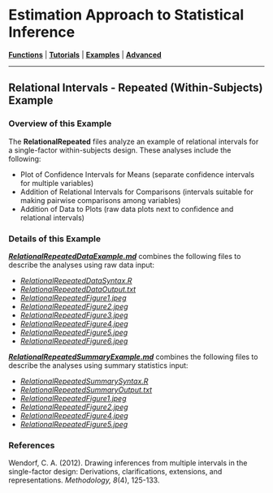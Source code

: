 # Estimation Approach to Statistical Inference

[**Functions**](../../Functions) | 
[**Tutorials**](../../Tutorials) | 
[**Examples**](../../Examples) | 
[**Advanced**](../../Advanced)

---

## Relational Intervals - Repeated (Within-Subjects) Example

### Overview of this Example

The **RelationalRepeated** files analyze an example of relational intervals for a single-factor within-subjects design. These analyses include the following:

- Plot of Confidence Intervals for Means (separate confidence intervals for multiple variables)
- Addition of Relational Intervals for Comparisons (intervals suitable for making pairwise comparisons among variables)
- Addition of Data to Plots (raw data plots next to confidence and relational intervals)

### Details of this Example
 
[_**RelationalRepeatedDataExample.md**_](./RelationalRepeatedDataExample.md) combines the following files to describe the analyses using raw data input:

- [_RelationalRepeatedDataSyntax.R_](./RelationalRepeatedDataSyntax.R)
- [_RelationalRepeatedDataOutput.txt_](./RelationalRepeatedDataOutput.txt)
- [_RelationalRepeatedFigure1.jpeg_](./RelationalRepeatedFigure1.jpeg)
- [_RelationalRepeatedFigure2.jpeg_](./RelationalRepeatedFigure2.jpeg)
- [_RelationalRepeatedFigure3.jpeg_](./RelationalRepeatedFigure3.jpeg)
- [_RelationalRepeatedFigure4.jpeg_](./RelationalRepeatedFigure4.jpeg)
- [_RelationalRepeatedFigure5.jpeg_](./RelationalRepeatedFigure5.jpeg)
- [_RelationalRepeatedFigure6.jpeg_](./RelationalRepeatedFigure6.jpeg)

[**_RelationalRepeatedSummaryExample.md_**](./RelationalRepeatedSummaryExample.md) combines the following files to describe the analyses using summary statistics input:

- [_RelationalRepeatedSummarySyntax.R_](./RelationalRepeatedSummarySyntax.R)
- [_RelationalRepeatedSummaryOutput.txt_](./RelationalRepeatedSummaryOutput.txt)
- [_RelationalRepeatedFigure1.jpeg_](./RelationalRepeatedFigure1.jpeg)
- [_RelationalRepeatedFigure2.jpeg_](./RelationalRepeatedFigure2.jpeg)
- [_RelationalRepeatedFigure4.jpeg_](./RelationalRepeatedFigure4.jpeg)
- [_RelationalRepeatedFigure5.jpeg_](./RelationalRepeatedFigure5.jpeg)

### References

Wendorf, C. A. (2012). Drawing inferences from multiple intervals in the single-factor design: Derivations, clarifications, extensions, and representations. _Methodology, 8_(4), 125-133.
